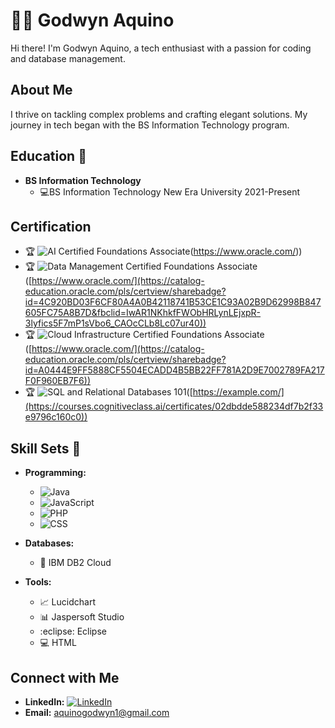   # 👨‍💻 Godwyn Aquino

Hi there! I'm Godwyn Aquino, a tech enthusiast with a passion for coding and database management.

## About Me

I thrive on tackling complex problems and crafting elegant solutions. My journey in tech began with the BS Information Technology program.

## Education 📖

- **BS Information Technology**
  - 💻BS Information Technology New Era University 2021-Present

## Certification

- :trophy: ![AI Certified Foundations Associate](https://img.shields.io/badge/AI_Certified_Foundations_Associate-Oracle-%23F80000.svg?style=for-the-badge)(https://www.oracle.com/))
- :trophy: ![Data Management Certified Foundations Associate](https://img.shields.io/badge/Data_Management_Certified_Foundations_Associate-Oracle-%23F80000.svg?style=for-the-badge)([https://www.oracle.com/](https://catalog-education.oracle.com/pls/certview/sharebadge?id=4C920BD03F6CF80A4A0B42118741B53CE1C93A02B9D62998B847605FC75A8B7D&fbclid=IwAR1NKhkfFWObHRLynLEjxpR-3lyfics5F7mP1sVbo6_CAOcCLb8Lc07ur40))
- :trophy: ![Cloud Infrastructure Certified Foundations Associate](https://img.shields.io/badge/Cloud_Infrastructure_Certified_Foundations_Associate-Oracle-%23F80000.svg?style=for-the-badge)([https://www.oracle.com/](https://catalog-education.oracle.com/pls/certview/sharebadge?id=A0444E9FF5888CF5504ECADD4B5BB22FF781A2D9E7002789FA217F0F960EB7F6))
- :trophy: ![SQL and Relational Databases 101](https://img.shields.io/badge/SQL_and_Relational_Databases_101-Database-%234169E1.svg?style=for-the-badge)([https://example.com/](https://courses.cognitiveclass.ai/certificates/02dbdde588234df7b2f33e9796c160c0))



## Skill Sets :toolbox:

- **Programming:**
  - ![Java](https://img.shields.io/badge/Java-%23ED8B00.svg?style=for-the-badge&logo=java&logoColor=white)
  - ![JavaScript](https://img.shields.io/badge/JavaScript-%23323330.svg?style=for-the-badge&logo=javascript&logoColor=%23F7DF1E)
  - ![PHP](https://img.shields.io/badge/PHP-%777BB4.svg?style=for-the-badge&logo=php&logoColor=white)
  - ![CSS](https://img.shields.io/badge/CSS-%231572B6.svg?style=for-the-badge&logo=css3&logoColor=white)
  
  
- **Databases:**
  - :floppy_disk: IBM DB2 Cloud

- **Tools:**
  - :chart_with_upwards_trend: Lucidchart
  - :bar_chart: Jaspersoft Studio
  - :eclipse: Eclipse
  - :computer: HTML



## Connect with Me

- **LinkedIn:** [![LinkedIn](https://img.shields.io/badge/LinkedIn-Profile-blue)](LinkedIn_profile_link)
- **Email:** aquinogodwyn1@gmail.com


